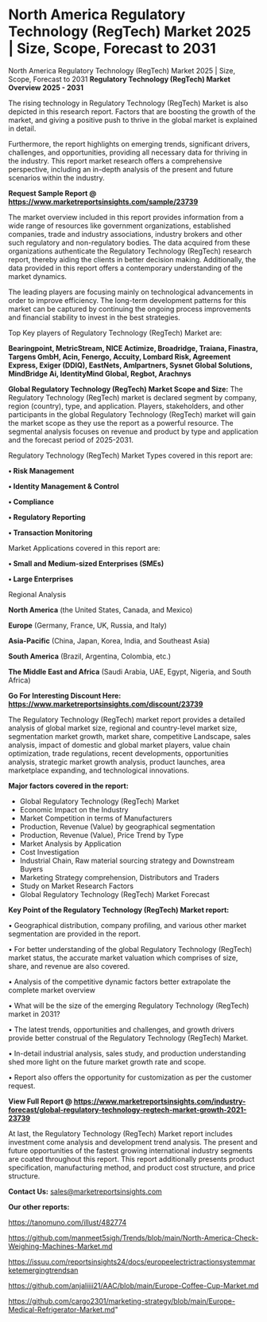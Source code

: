 # North America Regulatory Technology (RegTech) Market 2025 | Size, Scope, Forecast to 2031
North America Regulatory Technology (RegTech) Market 2025 | Size, Scope, Forecast to 2031
<Strong> Regulatory Technology (RegTech) Market Overview 2025 - 2031</strong>

The rising technology in Regulatory Technology (RegTech) Market is also depicted in this research report. Factors that are boosting the growth of the market, and giving a positive push to thrive in the global market is explained in detail.

Furthermore, the report highlights on emerging trends, significant drivers, challenges, and opportunities, providing all necessary data for thriving in the industry. This report market research offers a comprehensive perspective, including an in-depth analysis of the present and future scenarios within the industry.

<strong>Request Sample Report @ <a href=https://www.marketreportsinsights.com/sample/23739>https://www.marketreportsinsights.com/sample/23739</a></strong>

The market overview included in this report provides information from a wide range of resources like government organizations, established companies, trade and industry associations, industry brokers and other such regulatory and non-regulatory bodies. The data acquired from these organizations authenticate the Regulatory Technology (RegTech) research report, thereby aiding the clients in better decision making. Additionally, the data provided in this report offers a contemporary understanding of the market dynamics.

The leading players are focusing mainly on technological advancements in order to improve efficiency. The long-term development patterns for this market can be captured by continuing the ongoing process improvements and financial stability to invest in the best strategies.

Top Key players of Regulatory Technology (RegTech) Market are:

<strong>Bearingpoint, MetricStream, NICE Actimize, Broadridge, Traiana, Finastra, Targens GmbH, Acin, Fenergo, Accuity, Lombard Risk, Agreement Express, Exiger (DDIQ), EastNets, Amlpartners, Sysnet Global Solutions, MindBridge Ai, IdentityMind Global, Regbot, Arachnys</strong>

<strong><b>Global Regulatory Technology (RegTech) Market Scope and Size:</b></strong>
The Regulatory Technology (RegTech) market is declared segment by company, region (country), type, and application. Players, stakeholders, and other participants in the global Regulatory Technology (RegTech) market will gain the market scope as they use the report as a powerful resource. The segmental analysis focuses on revenue and product by type and application and the forecast period of 2025-2031.

Regulatory Technology (RegTech) Market Types covered in this report are:

<strong>• Risk Management

• Identity Management & Control

• Compliance

• Regulatory Reporting

• Transaction Monitoring</strong>

Market Applications covered in this report are:

<strong>• Small and Medium-sized Enterprises (SMEs)

• Large Enterprises</strong> 

Regional Analysis

<strong>North America</strong> (the United States, Canada, and Mexico)

<strong>Europe</strong> (Germany, France, UK, Russia, and Italy)

<strong>Asia-Pacific</strong> (China, Japan, Korea, India, and Southeast Asia)

<strong>South America</strong> (Brazil, Argentina, Colombia, etc.)

<strong>The Middle East and Africa</strong> (Saudi Arabia, UAE, Egypt, Nigeria, and South Africa)

<strong>Go For Interesting Discount Here: <a href=https://www.marketreportsinsights.com/discount/23739>https://www.marketreportsinsights.com/discount/23739</a></strong>

The Regulatory Technology (RegTech) market report provides a detailed analysis of global market size, regional and country-level market size, segmentation market growth, market share, competitive Landscape, sales analysis, impact of domestic and global market players, value chain optimization, trade regulations, recent developments, opportunities analysis, strategic market growth analysis, product launches, area marketplace expanding, and technological innovations.

<strong><b>Major factors covered in the report:</b></strong>
<ul>
  <li>Global Regulatory Technology (RegTech) Market </li>
  <li>Economic Impact on the Industry</li>
  <li>Market Competition in terms of Manufacturers</li>
  <li>Production, Revenue (Value) by geographical segmentation</li>
  <li>Production, Revenue (Value), Price Trend by Type</li>
  <li>Market Analysis by Application</li>
  <li>Cost Investigation</li>
  <li>Industrial Chain, Raw material sourcing strategy and Downstream Buyers</li>
  <li>Marketing Strategy comprehension, Distributors and Traders</li>
  <li>Study on Market Research Factors</li>
  <li>Global Regulatory Technology (RegTech) Market Forecast</li>
</ul>

<strong><b>Key Point of the Regulatory Technology (RegTech) Market report:</b></strong>

• Geographical distribution, company profiling, and various other market segmentation are provided in the report.

• For better understanding of the global Regulatory Technology (RegTech) market status, the accurate market valuation which comprises of size, share, and revenue are also covered.

• Analysis of the competitive dynamic factors better extrapolate the complete market overview

• What will be the size of the emerging Regulatory Technology (RegTech) market in 2031?

• The latest trends, opportunities and challenges, and growth drivers provide better construal of the Regulatory Technology (RegTech) Market.

• In-detail industrial analysis, sales study, and production understanding shed more light on the future market growth rate and scope.

• Report also offers the opportunity for customization as per the customer request.

<strong><b>View Full Report @ <a href=https://www.marketreportsinsights.com/industry-forecast/global-regulatory-technology-regtech-market-growth-2021-23739>https://www.marketreportsinsights.com/industry-forecast/global-regulatory-technology-regtech-market-growth-2021-23739</a></b></strong>


At last, the Regulatory Technology (RegTech) Market report includes investment come analysis and development trend analysis. The present and future opportunities of the fastest growing international industry segments are coated throughout this report. This report additionally presents product specification, manufacturing method, and product cost structure, and price structure.

<strong>Contact Us:</strong>
sales@marketreportsinsights.com

<strong>Our other reports:</strong>

<a href=https://tanomuno.com/illust/482774>https://tanomuno.com/illust/482774</a>

<a href=https://github.com/manmeet5sigh/Trends/blob/main/North-America-Check-Weighing-Machines-Market.md>https://github.com/manmeet5sigh/Trends/blob/main/North-America-Check-Weighing-Machines-Market.md</a>

<a href=https://issuu.com/reportsinsights24/docs/europeelectrictractionsystemmarketemergingtrendsan>https://issuu.com/reportsinsights24/docs/europeelectrictractionsystemmarketemergingtrendsan</a>

<a href=https://github.com/anjaliiii21/AAC/blob/main/Europe-Coffee-Cup-Market.md>https://github.com/anjaliiii21/AAC/blob/main/Europe-Coffee-Cup-Market.md</a>

<a href=https://github.com/cargo2301/marketing-strategy/blob/main/Europe-Medical-Refrigerator-Market.md>https://github.com/cargo2301/marketing-strategy/blob/main/Europe-Medical-Refrigerator-Market.md</a>"
